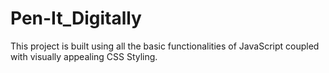 # Pen-It_Digitally
This project is built using all the basic functionalities of JavaScript coupled with visually appealing CSS Styling.
